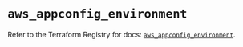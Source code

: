 # `aws_appconfig_environment`

Refer to the Terraform Registry for docs: [`aws_appconfig_environment`](https://registry.terraform.io/providers/hashicorp/aws/5.37.0/docs/resources/appconfig_environment).
